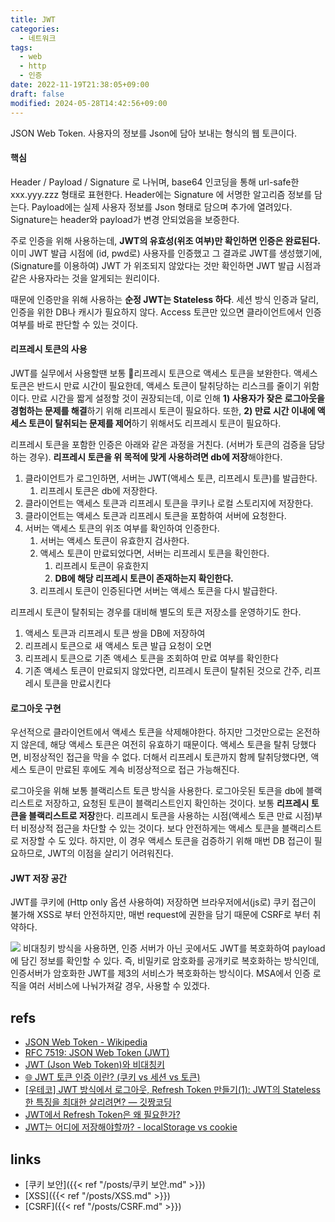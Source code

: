 ```yaml
---
title: JWT
categories:
  - 네트워크
tags:
  - web
  - http
  - 인증
date: 2022-11-19T21:38:05+09:00
draft: false
modified: 2024-05-28T14:42:56+09:00
---
```

JSON Web Token. 사용자의 정보를 Json에 담아 보내는 형식의 웹 토큰이다.

#### 핵심
Header / Payload / Signature 로 나뉘며, base64 인코딩을 통해 url-safe한 xxx.yyy.zzz 형태로 표현한다. Header에는 Signature 에 서명한 알고리즘 정보를 담는다.  Payload에는 실제 사용자 정보를 Json 형태로 담으며 추가에 열려있다. Signature는 header와 payload가 변경 안되었음을 보증한다.

주로 인증을 위해 사용하는데, **JWT의 유효성(위조 여부)만 확인하면 인증은 완료된다.**  이미 JWT 발급 시점에 (id, pwd로) 사용자를 인증했고 그 결과로 JWT를 생성했기에, (Signature를 이용하여) JWT 가 위조되지 않았다는 것만 확인하면 JWT 발급 시점과 같은 사용자라는 것을 알게되는 원리이다.

때문에 인증만을 위해 사용하는 **순정 JWT는 Stateless 하다**. 세션 방식 인증과 달리, 인증을 위한 DB나 캐시가 필요하지 않다. Access 토큰만 있으면 클라이언트에서 인증 여부를 바로 판단할 수 있는 것이다. 

#### 리프레시 토큰의 사용
JWT를 실무에서 사용할땐 보통 리프레시 토큰으로 액세스 토큰을 보완한다. 액세스 토큰은 반드시 만료 시간이 필요한데, 액세스 토큰이 탈취당하는 리스크를 줄이기 위함이다. 만료 시간을 짧게 설정할 것이 권장되는데, 이로 인해 **1) 사용자가 잦은 로그아웃을 경험하는 문제를 해결**하기 위해 리프레시 토큰이 필요하다. 또한, **2) 만료 시간 이내에 액세스 토큰이 탈취되는 문제를 제어**하기 위해서도 리프레시 토큰이 필요하다.

리프레시 토큰을 포함한 인증은 아래와 같은 과정을 거친다. (서버가 토큰의 검증을 담당하는 경우). **리프레시 토큰을 위 목적에 맞게 사용하려면 db에 저장**해야한다.
1. 클라이언트가 로그인하면, 서버는 JWT(액세스 토큰, 리프레시 토큰)를 발급한다.
	1. 리프레시 토큰은 db에 저장한다.
2. 클라이언트는 액세스 토큰과 리프레시 토큰을 쿠키나 로컬 스토리지에 저장한다.
3. 클라이언트는 액세스 토큰과 리프레시 토큰을 포함하여 서버에 요청한다.
4. 서버는 액세스 토큰의 위조 여부를 확인하여 인증한다.
	1. 서버는 액세스 토큰이 유효한지 검사한다.
	2. 액세스 토큰이 만료되었다면, 서버는 리프레시 토큰을 확인한다. 
		1. 리프레시 토큰이 유효한지
		2. **DB에 해당 리프레시 토큰이 존재하는지 확인한다.**
	3. 리프레시 토큰이 인증된다면 서버는 액세스 토큰을 다시 발급한다.

리프레시 토큰이 탈취되는 경우를 대비해 별도의 토큰 저장소를 운영하기도 한다.
1. 액세스 토큰과 리프레시 토큰 쌍을 DB에 저장하여
2. 리프레시 토큰으로 새 액세스 토큰 발급 요청이 오면
3. 리프레시 토큰으로 기존 액세스 토큰을 조회하여 만료 여부를 확인한다
4. 기존 액세스 토큰이 만료되지 않았다면, 리프레시 토큰이 탈취된 것으로 간주, 리프레시 토큰을 만료시킨다


#### 로그아웃 구현
우선적으로 클라이언트에서 액세스 토큰을 삭제해야한다. 하지만 그것만으로는 온전하지 않은데, 해당 액세스 토큰은 여전히 유효하기 때문이다. 액세스 토큰을 탈취 당했다면, 비정상적인 접근을 막을 수 없다. 더해서 리프레시 토큰까지 함께 탈취당했다면, 액세스 토큰이 만료된 후에도 계속 비정상적으로 접근 가능해진다.

로그아웃을 위해 보통 블랙리스트 토큰 방식을 사용한다. 로그아웃된 토큰을 db에 블랙리스트로 저장하고, 요청된 토큰이 블랙리스트인지 확인하는 것이다. 보통 **리프레시 토큰을 블랙리스트로 저장**한다. 리프레시 토큰을 사용하는 시점(액세스 토큰 만료 시점)부터 비정상적 접근을 차단할 수 있는 것이다. 보다 안전하게는 액세스 토큰을 블랙리스트로 저장할 수 도 있다. 하지만, 이 경우 액세스 토큰을 검증하기 위해 매번 DB 접근이 필요하므로, JWT의 이점을 살리기 어려워진다. 

#### JWT 저장 공간
JWT를 쿠키에 (Http only 옵션 사용하여) 저장하면 브라우저에서(js로) 쿠키 접근이 불가해 XSS로 부터 안전하지만, 매번 request에 권한을 담기 때문에 CSRF로 부터 취약하다. 


![](https://velog.velcdn.com/cloudflare/curiosity806/143796a2-0b71-420d-9f61-d68e9e55bbad/image.png)
비대칭키 방식을 사용하면, 인증 서버가 아닌 곳에서도 JWT를 복호화하여 payload에 담긴 정보를 확인할 수 있다. 즉, 비밀키로 암호화를 공개키로 복호화하는 방식인데, 인증서버가 암호화한 JWT를 제3의 서비스가 복호화하는 방식이다. MSA에서 인증 로직을 여러 서비스에 나눠가져갈 경우, 사용할 수 있겠다.

## refs
- [JSON Web Token - Wikipedia](https://en.wikipedia.org/wiki/JSON_Web_Token)
- [RFC 7519: JSON Web Token (JWT)](https://www.rfc-editor.org/rfc/rfc7519.html)
- [JWT (Json Web Token)와 비대칭키](https://velog.io/@curiosity806/JWT-Json-Web-Token)
- [🌐 JWT 토큰 인증 이란? (쿠키 vs 세션 vs 토큰)](https://inpa.tistory.com/entry/WEB-%F0%9F%93%9A-JWTjson-web-token-%EB%9E%80-%F0%9F%92%AF-%EC%A0%95%EB%A6%AC#Token_%EC%9D%B8%EC%A6%9D_%EB%B0%A9%EC%8B%9D)
- [[우테코] JWT 방식에서 로그아웃, Refresh Token 만들기(1): JWT의 Stateless한 특징을 최대한 살리려면? — 깃짱코딩](https://engineerinsight.tistory.com/232)
- [JWT에서 Refresh Token은 왜 필요한가?](https://velog.io/@park2348190/JWT%EC%97%90%EC%84%9C-Refresh-Token%EC%9D%80-%EC%99%9C-%ED%95%84%EC%9A%94%ED%95%9C%EA%B0%80)
- [JWT는 어디에 저장해야할까? - localStorage vs cookie](https://velog.io/@0307kwon/JWT%EB%8A%94-%EC%96%B4%EB%94%94%EC%97%90-%EC%A0%80%EC%9E%A5%ED%95%B4%EC%95%BC%ED%95%A0%EA%B9%8C-localStorage-vs-cookie)


## links
- [쿠키 보안]({{< ref "/posts/쿠키 보안.md" >}})
- [XSS]({{< ref "/posts/XSS.md" >}})
- [CSRF]({{< ref "/posts/CSRF.md" >}}) 
